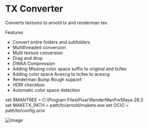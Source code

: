 # TX Converter
 Converts textures to arnold tx and renderman tex.
 
Features
 - Convert entire folders and subfolders
 - Multithreaded conversion
 - Multi texture conversion
 - Drag and drop
 - DWAA Compression
 - Adding Missing color space suffix to original and tx/tex
 - Adding color space Acescg to tx/tex to acescg
 - Renderman Bump Rough support
 - HDRI checkbox
 - Automatic color space detection

 set RMANTREE = C:\Program Files\Pixar\RenderManForMaya-26.3\
 set MAKETX_PATH = path/to/arnold/maketx.exe 
 set OCIO = path/to/config.ocio

![image](https://github.com/user-attachments/assets/393fe5ae-7a22-4060-be49-3e0bb66e5c0c)



